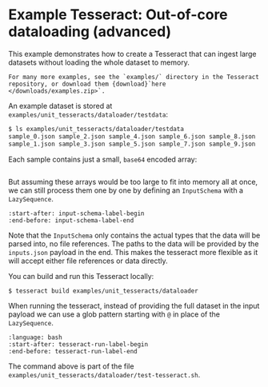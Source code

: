 # Example Tesseract: Out-of-core dataloading (advanced)

This example demonstrates how to create a Tesseract that can ingest large datasets
without loading the whole dataset to memory.

```{seealso}
For many more examples, see the `examples/` directory in the Tesseract repository, or download them {download}`here </downloads/examples.zip>`.
```

An example dataset is stored at `examples/unit_tesseracts/dataloader/testdata`:

```bash
$ ls examples/unit_tesseracts/dataloader/testdata
sample_0.json sample_2.json sample_4.json sample_6.json sample_8.json
sample_1.json sample_3.json sample_5.json sample_7.json sample_9.json
```

Each sample contains just a small, `base64` encoded array:
```{literalinclude} ../../../examples/unit_tesseracts/dataloader/testdata/sample_0.json
```

But assuming these arrays would be too large to fit into memory all at once,
we can still process them one by one by defining an `InputSchema` with a
`LazySequence`.

```{literalinclude} ../../../examples/unit_tesseracts/dataloader/tesseract_api.py
:start-after: input-schema-label-begin
:end-before: input-schema-label-end
```

Note that the `InputSchema` only contains the actual types that
the data will be parsed into, no file references. The paths to the data will be
provided by the `inputs.json` payload in the end. This makes the tesseract more
flexible as it will accept either file references or data directly.


You can build and run this Tesseract locally:

```bash
$ tesseract build examples/unit_tesseracts/dataloader
```

When running the tesseract, instead of providing the full dataset
in the input payload we can use a glob pattern starting with `@` in place of
the `LazySequence`.

```{literalinclude} ../../../examples/unit_tesseracts/dataloader/test-tesseract.sh
:language: bash
:start-after: tesseract-run-label-begin
:end-before: tesseract-run-label-end
```

The command above is part of the file `examples/unit_tesseracts/dataloader/test-tesseract.sh`.

